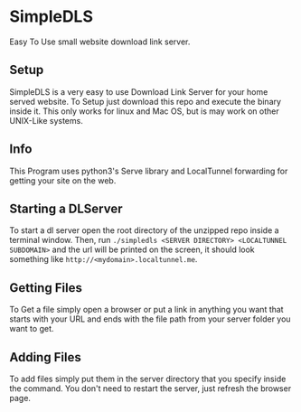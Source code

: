# SimpleDLS
Easy To Use small website download link server.

## Setup
SimpleDLS is a very easy to use Download Link Server for your home served website.
To Setup just download this repo and execute the binary inside it. This only works for linux and Mac OS,
but is may work on other UNIX-Like systems.

## Info
This Program uses python3's Serve library and LocalTunnel forwarding for getting your site on the web.

## Starting a  DLServer
To start a dl server open the root directory of the unzipped repo inside a terminal window.
Then, run `./simpledls <SERVER DIRECTORY> <LOCALTUNNEL SUBDOMAIN>` and the url will be printed on the screen, it should look something
like `http://<mydomain>.localtunnel.me`.

## Getting Files
To Get a file simply open a browser or put a link in anything you want that starts with your URL and ends with the file path from
your server folder you want to get.

## Adding Files
To add files simply put them in the server directory that you specify inside the command. You don't need to restart the server,
just refresh the browser page.
